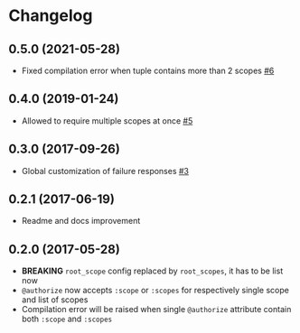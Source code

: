 # Changelog

## 0.5.0 (2021-05-28)

- Fixed compilation error when tuple contains more than 2 scopes [#6](https://github.com/appunite/conductor/pull/6)

## 0.4.0 (2019-01-24)

- Allowed to require multiple scopes at once [#5](https://github.com/appunite/conductor/pull/5)

## 0.3.0 (2017-09-26)

- Global customization of failure responses [#3](https://github.com/appunite/conductor/pull/3)

## 0.2.1 (2017-06-19)

- Readme and docs improvement

## 0.2.0 (2017-05-28)

- **BREAKING** `root_scope` config replaced by `root_scopes`, it has to be list now
- `@authorize` now accepts `:scope` or `:scopes` for respectively single scope and list of scopes
- Compilation error will be raised when single `@authorize` attribute contain both `:scope` and `:scopes`
